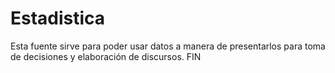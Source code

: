 # Estadistica
Esta fuente sirve para poder usar datos a manera de presentarlos para toma de decisiones y elaboración de discursos.
FIN
